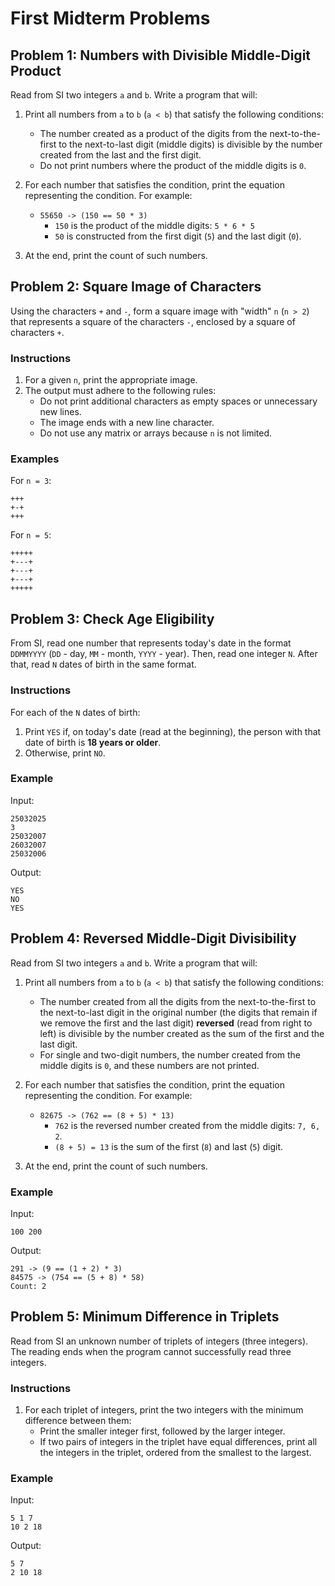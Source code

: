# First Midterm Problems

## Problem 1: Numbers with Divisible Middle-Digit Product

Read from SI two integers `a` and `b`. Write a program that will:

1. Print all numbers from `a` to `b` (`a < b`) that satisfy the following conditions:
   - The number created as a product of the digits from the next-to-the-first to the next-to-last digit (middle digits) is divisible by the number created from the last and the first digit.
   - Do not print numbers where the product of the middle digits is `0`.

2. For each number that satisfies the condition, print the equation representing the condition. For example:
   - `55650 -> (150 == 50 * 3)`
     - `150` is the product of the middle digits: `5 * 6 * 5`
     - `50` is constructed from the first digit (`5`) and the last digit (`0`).

3. At the end, print the count of such numbers.

## Problem 2: Square Image of Characters

Using the characters `+` and `-`, form a square image with "width" `n` (`n > 2`) that represents a square of the characters `-`, enclosed by a square of characters `+`.

### Instructions

1. For a given `n`, print the appropriate image.
2. The output must adhere to the following rules:
   - Do not print additional characters as empty spaces or unnecessary new lines.
   - The image ends with a new line character.
   - Do not use any matrix or arrays because `n` is not limited.

### Examples

For `n = 3`:
```
+++
+-+
+++
```

For `n = 5`:
```
+++++
+---+
+---+
+---+
+++++
```

## Problem 3: Check Age Eligibility

From SI, read one number that represents today's date in the format `DDMMYYYY` (`DD` - day, `MM` - month, `YYYY` - year). Then, read one integer `N`. After that, read `N` dates of birth in the same format.

### Instructions

For each of the `N` dates of birth:
1. Print `YES` if, on today's date (read at the beginning), the person with that date of birth is **18 years or older**.
2. Otherwise, print `NO`.

### Example

Input:
```
25032025
3
25032007
26032007
25032006
```

Output:
```
YES
NO
YES
```

## Problem 4: Reversed Middle-Digit Divisibility

Read from SI two integers `a` and `b`. Write a program that will:

1. Print all numbers from `a` to `b` (`a < b`) that satisfy the following conditions:
   - The number created from all the digits from the next-to-the-first to the next-to-last digit in the original number (the digits that remain if we remove the first and the last digit) **reversed** (read from right to left) is divisible by the number created as the sum of the first and the last digit.
   - For single and two-digit numbers, the number created from the middle digits is `0`, and these numbers are not printed.

2. For each number that satisfies the condition, print the equation representing the condition. For example:
   - `82675 -> (762 == (8 + 5) * 13)`
     - `762` is the reversed number created from the middle digits: `7, 6, 2`.
     - `(8 + 5) = 13` is the sum of the first (`8`) and last (`5`) digit.

3. At the end, print the count of such numbers.

### Example

Input:
```
100 200
```

Output:
```
291 -> (9 == (1 + 2) * 3)
84575 -> (754 == (5 + 8) * 58)
Count: 2
```

## Problem 5: Minimum Difference in Triplets

Read from SI an unknown number of triplets of integers (three integers). The reading ends when the program cannot successfully read three integers.

### Instructions

1. For each triplet of integers, print the two integers with the minimum difference between them:
   - Print the smaller integer first, followed by the larger integer.
   - If two pairs of integers in the triplet have equal differences, print all the integers in the triplet, ordered from the smallest to the largest.

### Example

Input:
```
5 1 7
10 2 18
```

Output:
```
5 7
2 10 18
```
